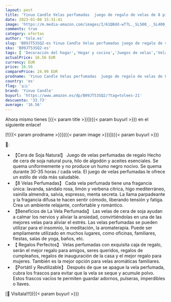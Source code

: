 ```yaml
---
layout: post
title: 'Yinuo Candle Velas perfumadas  juego de regalo de velas de 8 piezas  Cera de Soya Natural  aroma de flores y hierbas  regalos de velas perfumadas para mujeres  cumpleaños  Día de San Valentín  Navidad'
date: 2023-01-08 15:31:41
image: 'https://m.media-amazon.com/images/I/61QBdd-wT7L._SL500_._SL400_.jpg'
comments: true
category: ofertas
author: 'tole.es'
slug: 'B09JT53SQ2-es Yinuo Candle Velas perfumadas juego de regalo de velas de...'
sku: 'B09JT53SQ2-es'
tags: [ 'Decoración del hogar','Hogar y cocina','Juegos de velas','Velas','Velas y candelabros','navidad','yinuo candle','🇪🇸', ]
actualPrice: 16.56 EUR
currency: EUR
price: 16.56
comparePrice: 24.99 EUR
prodname: 'Yinuo Candle Velas perfumadas  juego de regalo de velas de 8 piezas  Cera de Soya Natural  aroma de flores y hierbas  regalos de velas perfumadas para mujeres  cumpleaños  Día de San Valentín  Navidad'
country: 'es'
flag: '🇪🇸'
brand: 'Yinuo Candle'
buyurl: 'https://www.amazon.es/dp/B09JT53SQ2/?tag=tolees-21'
descuento: '33.73'
average: '16.56'
---
```


Ahora mismo tienes [{{< param title >}}]({{< param buyurl >}}) en el siguiente enlace!

[![{{< param prodname >}}]({{< param image >}})]({{< param buyurl >}})

🔎:

- 【Cera de Soja Natural】 Juego de velas perfumadas de regalo Hecho de cera de soja natural pura, hilo de algodón y aceites esenciales. Se quema uniformemente y no produce un humo negro nocivo. Se quema durante 30-35 horas / cada vela. El juego de velas perfumadas le ofrece un estilo de vida más saludable.
- 【8 Velas Perfumadas】 Cada vela perfumada tiene una fragancia única: lavanda, sándalo rosa, limón y verbena cítrica, higo mediterráneo, vainilla almendra, salvia, espresso, menta secreta. La llama parpadeante y la fragancia difusa te hacen sentir cómodo, liberando tensión y fatiga. Crea un ambiente relajante, confortable y romántico.
- 【Beneficios de La Vela Perfumada】 Las velas de cera de soja ayudan a calmar los nervios y aliviar la ansiedad, convirtiéndolas en una de las mejores velas para aliviar el estrés. Las velas perfumadas se pueden utilizar para el insomnio, la meditación, la aromaterapia. Puede ser ampliamente utilizado en muchos lugares, como oficinas, familiares, fiestas, salas de yoga, baños, etc.
- 【 Regalos Perfectos】 Velas perfumadas con exquisita caja de regalo, serán el mejor regalo para amigos, seres queridos, regalos de cumpleaños, regalos de inauguración de la casa y el mejor regalo para mujeres. También es la mejor opción para velas aromáticas familiares.
- 【Portátil y Reutilizable】 Después de que se apague la vela perfumada, cubra los frascos para evitar que la vela se seque y acumule polvo. Estos frascos vacíos te permiten guardar adornos, pulseras, imperdibles o llaves.

[🛒 Visítala!!!]({{< param buyurl >}})
